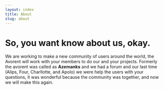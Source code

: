 ```yaml
---
layout: index
title: About
slug: about
---
```


# So, you want know about us, okay.

We are working to make a  new community of users around the world, the Avorent will work with your
members to do our and your projects. Formerly the avorent was called as __Azemanks__ and we had a
forum and our last time (Alips, Four, Charllotte, and Apolo) we were help the users with
 your questions, it was wonderful because the community was together, and now we will make this again.
